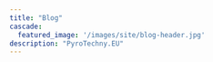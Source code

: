 ```yaml
---
title: "Blog"
cascade:
  featured_image: '/images/site/blog-header.jpg'
description: "PyroTechny.EU"
---
```

